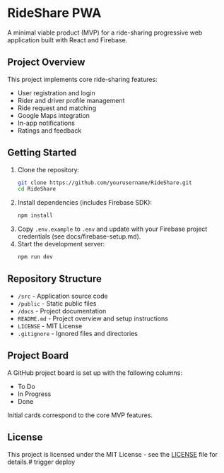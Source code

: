  # RideShare PWA

 A minimal viable product (MVP) for a ride-sharing progressive web application built with React and Firebase.

 ## Project Overview

 This project implements core ride-sharing features:
 - User registration and login
 - Rider and driver profile management
 - Ride request and matching
 - Google Maps integration
 - In-app notifications
 - Ratings and feedback

 ## Getting Started

 1. Clone the repository:
    ```bash
    git clone https://github.com/yourusername/RideShare.git
    cd RideShare
    ```
 2. Install dependencies (includes Firebase SDK):
    ```bash
    npm install
    ```
 3. Copy `.env.example` to `.env` and update with your Firebase project credentials (see docs/firebase-setup.md).
 4. Start the development server:
    ```bash
    npm run dev
    ```

 ## Repository Structure

 - `/src` - Application source code
 - `/public` - Static public files
 - `/docs` - Project documentation
 - `README.md` - Project overview and setup instructions
 - `LICENSE` - MIT License
 - `.gitignore` - Ignored files and directories

 ## Project Board

 A GitHub project board is set up with the following columns:
 - To Do
 - In Progress
 - Done

 Initial cards correspond to the core MVP features.

 ## License

 This project is licensed under the MIT License - see the [LICENSE](LICENSE) file for details.# trigger deploy
